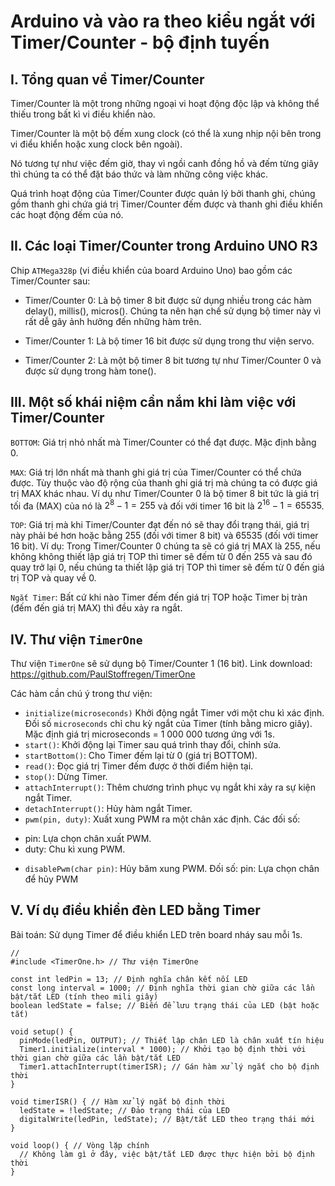 # Arduino và vào ra theo kiểu ngắt với Timer/Counter - bộ định tuyến

## I. Tổng quan về Timer/Counter

Timer/Counter là một trong những ngoại vi hoạt động độc lập và không thể thiếu trong bất kì vi điều khiển nào.

Timer/Counter là một bộ đếm xung clock (có thể là xung nhịp nội bên trong vi điểu khiển hoặc xung clock bên ngoài).

Nó tương tự như việc đếm giờ, thay vì ngồi canh đồng hồ và đếm từng giây thì chúng ta có thể đặt báo thức và làm những công việc khác.

Quá trình hoạt động của Timer/Counter được quản lý bởi thanh ghi, chúng gồm thanh ghi chứa giá trị Timer/Counter đếm được và thanh ghi điều khiển các hoạt động đếm của nó.

## II. Các loại Timer/Counter trong Arduino UNO R3

Chip `ATMega328p` (vi điều khiển của board Arduino Uno) bao gồm các Timer/Counter sau:

- Timer/Counter 0: Là bộ timer 8 bit được sử dụng nhiều trong các hàm delay(), millis(), micros(). Chúng ta nên hạn chế sử dụng bộ timer này vì rất dễ gây ảnh hưởng đến những hàm trên.

- Timer/Counter 1: Là bộ timer 16 bit được sử dụng trong thư viện servo.

- Timer/Counter 2: Là một bộ timer 8 bit tương tự như Timer/Counter 0 và được sử dụng trong hàm tone().

## III. Một số khái niệm cần nắm khi làm việc với Timer/Counter

`BOTTOM`: Giá trị nhỏ nhất mà Timer/Counter có thể đạt được. Mặc định bằng 0.

`MAX`: Giá trị lớn nhất mà thanh ghi giá trị của Timer/Counter có thể chứa được. Tùy thuộc vào độ rộng của thanh ghi giá trị mà chúng ta có được giá trị MAX khác nhau. Ví dụ như Timer/Counter 0 là bộ timer 8 bit tức là giá trị tối đa (MAX) của nó là $2^8 - 1 = 255$ và đối với timer 16 bit là $2^16 - 1 = 65535$.

`TOP`: Giá trị mà khi Timer/Counter đạt đến nó sẽ thay đổi trạng thái, giá trị này phải bé hơn hoặc bằng 255 (đối với timer 8 bit) và 65535 (đối với timer 16 bit).
Ví dụ: Trong Timer/Counter 0 chúng ta sẽ có giá trị MAX là 255, nếu không không thiết lập giá trị TOP thì timer sẽ đếm từ 0 đến 255 và sau đó quay trở lại 0, nếu chúng ta thiết lập giá trị TOP thì timer sẽ đếm từ 0 đến giá trị TOP và quay về 0.

`Ngắt Timer`: Bất cứ khi nào Timer đếm đến giá trị TOP hoặc Timer bị tràn (đếm đến giá trị MAX) thì đều xảy ra ngắt.

## IV. Thư viện `TimerOne`

Thư viện `TimerOne` sẽ sử dụng bộ Timer/Counter 1 (16 bit). Link download: https://github.com/PaulStoffregen/TimerOne

Các hàm cần chú ý trong thư viện:

- `initialize(microseconds)` Khởi động ngắt Timer với một chu kì xác định. Đối số `microseconds` chỉ chu kỳ ngắt của Timer (tính bằng micro giây). Mặc định giá trị microseconds = 1 000 000 tương ứng với 1s.
- `start()`: Khởi động lại Timer sau quá trình thay đổi, chỉnh sửa.
- `startBottom()`: Cho Timer đếm lại từ 0 (giá trị BOTTOM).
- `read()`: Đọc giá trị Timer đếm được ở thời điểm hiện tại.
- `stop()`: Dừng Timer.
- `attachInterrupt()`: Thêm chương trình phục vụ ngắt khi xảy ra sự kiện ngắt Timer.
- `detachInterrupt()`: Hủy hàm ngắt Timer.
- `pwm(pin, duty)`: Xuất xung PWM ra một chân xác định. Các đối số:
 + pin: Lựa chọn chân xuất PWM.
 + duty: Chu kì xung PWM.
- `disablePwm(char pin)`: Hủy băm xung PWM. Đối số: pin: Lựa chọn chân để hủy PWM

## V. Ví dụ điều khiển đèn LED bằng Timer

Bài toán: Sử dụng Timer để điều khiển LED trên board nháy sau mỗi 1s.

```
// 
#include <TimerOne.h> // Thư viện TimerOne

const int ledPin = 13; // Định nghĩa chân kết nối LED
const long interval = 1000; // Định nghĩa thời gian chờ giữa các lần bật/tắt LED (tính theo mili giây)
boolean ledState = false; // Biến để lưu trạng thái của LED (bật hoặc tắt)

void setup() {
  pinMode(ledPin, OUTPUT); // Thiết lập chân LED là chân xuất tín hiệu
  Timer1.initialize(interval * 1000); // Khởi tạo bộ định thời với thời gian chờ giữa các lần bật/tắt LED
  Timer1.attachInterrupt(timerISR); // Gán hàm xử lý ngắt cho bộ định thời
}

void timerISR() { // Hàm xử lý ngắt bộ định thời
  ledState = !ledState; // Đảo trạng thái của LED
  digitalWrite(ledPin, ledState); // Bật/tắt LED theo trạng thái mới
}

void loop() { // Vòng lặp chính
  // Không làm gì ở đây, việc bật/tắt LED được thực hiện bởi bộ định thời
}
```
